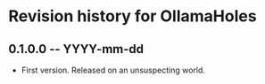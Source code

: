 # Revision history for OllamaHoles

## 0.1.0.0 -- YYYY-mm-dd

* First version. Released on an unsuspecting world.
